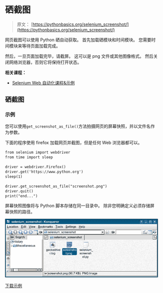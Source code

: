 # 硒截图

> 原文： [https://pythonbasics.org/selenium_screenshot/](https://pythonbasics.org/selenium_screenshot/)

网页截图可以使用 Python 硒自动获取。 首先加载硒模块和时间模块。 您需要时间模块来等待页面加载完成。

然后，一旦页面加载完毕，请截屏。 这可以是 png 文件或其他图像格式。 然后关闭网络浏览器，否则它将保持打开状态。

**相关课程：**

*   [Selenium Web 自动化课程&示例](https://gum.co/GjuJxo)

## 硒截图

### 示例

您可以使用`get_screenshot_as_file()`方法拍摄网页的屏幕快照，并以文件名作为参数。

下面的程序使用 firefox 加载网页并截图，但是任何 Web 浏览器都可以。

```
from selenium import webdriver
from time import sleep

driver = webdriver.Firefox()
driver.get('https://www.python.org')
sleep(1)

driver.get_screenshot_as_file("screenshot.png")
driver.quit()
print("end...")

```

屏幕快照图像将与 Python 脚本存储在同一目录中。 除非您明确定义必须存储屏幕快照的路径。

![selenium screenshot](img/1285ee716e5081490276503fda01f306.jpg)

[下载示例](https://gum.co/GjuJxo)